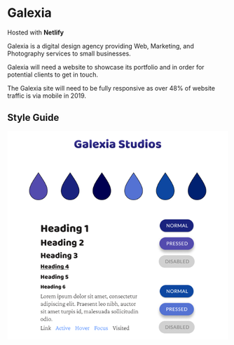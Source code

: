 # Galexia

Hosted with **Netlify**

Galexia is a digital design agency providing Web, Marketing, and Photography services to small businesses.

Galexia will need a website to showcase its portfolio and in order for potential clients to get in touch.

The Galexia site will need to be fully responsive as over 48% of website traffic is via mobile in 2019.

## Style Guide

![Style Guide](docs/img/Frame.png)
